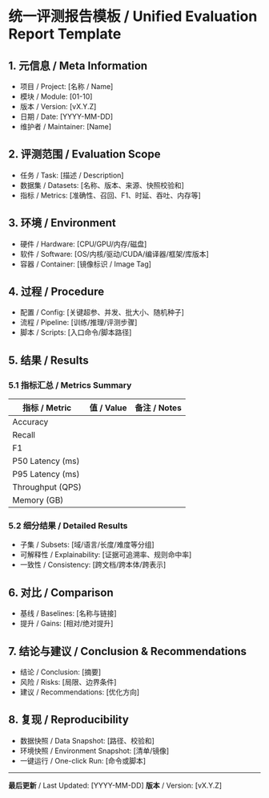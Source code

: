 # 统一评测报告模板 / Unified Evaluation Report Template

## 1. 元信息 / Meta Information

- 项目 / Project: [名称 / Name]
- 模块 / Module: [01-10]
- 版本 / Version: [vX.Y.Z]
- 日期 / Date: [YYYY-MM-DD]
- 维护者 / Maintainer: [Name]

## 2. 评测范围 / Evaluation Scope

- 任务 / Task: [描述 / Description]
- 数据集 / Datasets: [名称、版本、来源、快照校验和]
- 指标 / Metrics: [准确性、召回、F1、时延、吞吐、内存等]

## 3. 环境 / Environment

- 硬件 / Hardware: [CPU/GPU/内存/磁盘]
- 软件 / Software: [OS/内核/驱动/CUDA/编译器/框架/库版本]
- 容器 / Container: [镜像标识 / Image Tag]

## 4. 过程 / Procedure

- 配置 / Config: [关键超参、并发、批大小、随机种子]
- 流程 / Pipeline: [训练/推理/评测步骤]
- 脚本 / Scripts: [入口命令/脚本路径]

## 5. 结果 / Results

### 5.1 指标汇总 / Metrics Summary

| 指标 / Metric | 值 / Value | 备注 / Notes |
|---------------|-----------|--------------|
| Accuracy |   |   |
| Recall |   |   |
| F1 |   |   |
| P50 Latency (ms) |   |   |
| P95 Latency (ms) |   |   |
| Throughput (QPS) |   |   |
| Memory (GB) |   |   |

### 5.2 细分结果 / Detailed Results

- 子集 / Subsets: [域/语言/长度/难度等分组]
- 可解释性 / Explainability: [证据可追溯率、规则命中率]
- 一致性 / Consistency: [跨文档/跨本体/跨表示]

## 6. 对比 / Comparison

- 基线 / Baselines: [名称与链接]
- 提升 / Gains: [相对/绝对提升]

## 7. 结论与建议 / Conclusion & Recommendations

- 结论 / Conclusion: [摘要]
- 风险 / Risks: [局限、边界条件]
- 建议 / Recommendations: [优化方向]

## 8. 复现 / Reproducibility

- 数据快照 / Data Snapshot: [路径、校验和]
- 环境快照 / Environment Snapshot: [清单/镜像]
- 一键运行 / One-click Run: [命令或脚本]

---

**最后更新** / Last Updated: [YYYY-MM-DD]
**版本** / Version: [vX.Y.Z]
